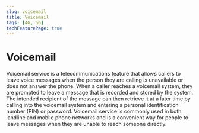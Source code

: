 ```yaml
---
slug: voicemail
title: Voicemail
tags: [4G, 5G]
techFeaturePage: true
---
```


# Voicemail

Voicemail service is a telecommunications feature that allows callers to leave voice messages when the person they are calling is unavailable or does not answer the phone. When a caller reaches a voicemail system, they are prompted to leave a message that is recorded and stored by the system. The intended recipient of the message can then retrieve it at a later time by calling into the voicemail system and entering a personal identification number (PIN) or password. Voicemail service is commonly used in both landline and mobile phone networks and is a convenient way for people to leave messages when they are unable to reach someone directly.
